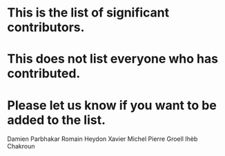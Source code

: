 # This is the list of significant contributors.
# This does not list everyone who has contributed.
# Please let us know if you want to be added to the list.
Damien Parbhakar
Romain Heydon
Xavier Michel
Pierre Groell
Ihèb Chakroun
